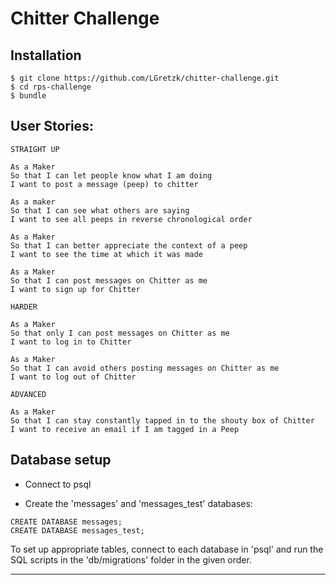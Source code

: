 Chitter Challenge
===========

Installation
----

```
$ git clone https://github.com/LGretzk/chitter-challenge.git
$ cd rps-challenge
$ bundle
```

User Stories:
-------

```
STRAIGHT UP

As a Maker
So that I can let people know what I am doing  
I want to post a message (peep) to chitter

As a maker
So that I can see what others are saying  
I want to see all peeps in reverse chronological order

As a Maker
So that I can better appreciate the context of a peep
I want to see the time at which it was made

As a Maker
So that I can post messages on Chitter as me
I want to sign up for Chitter

HARDER

As a Maker
So that only I can post messages on Chitter as me
I want to log in to Chitter

As a Maker
So that I can avoid others posting messages on Chitter as me
I want to log out of Chitter

ADVANCED

As a Maker
So that I can stay constantly tapped in to the shouty box of Chitter
I want to receive an email if I am tagged in a Peep
```

Database setup
-------

* Connect to psql

* Create the 'messages' and 'messages_test' databases:

```
CREATE DATABASE messages;
CREATE DATABASE messages_test;
```

To set up appropriate tables, connect to each database in 'psql' and run the SQL scripts in the 'db/migrations' folder in the given order.



----

